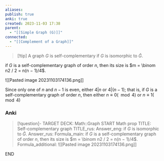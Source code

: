 ```yaml
---
aliases: 
publish: true
anki: true
created: 2023-11-03 17:38
parent:
  - "[[Simple Graph (G)]]"
connected:
  - "[[Complement of a Graph]]"
---
```


> [!tip] A graph $G$ is self-complementary
if $G$ is isomorphic to $\bar{G}$.

if $G$ is a self-complementary graph of order $n$, 
then its size is $m = \binom n2 / 2 = n(n − 1)/4$.

![[Pasted image 20231103174136.png]]

Since only one of $n$ and $n − 1$ is even, either $4 | n$ or $4 | (n − 1)$; 
that is, if $G$ is a self-complementary graph of order $n$, then either $n ≡ 0(\mod 4)$ or $n ≡ 1 (\mod 4)$


### Anki
> [!question]-
TARGET DECK: Math::Graph
START
Math prop
TITLE: Self-complementary graph
TITLE_rus: 
Answer_eng: if $G$ is isomorphic to $\bar{G}$.
Answer_rus: 
Formula_main: if $G$ is a self-complementary graph of order $n$, 
then its size is $m = \binom n2 / 2 = n(n − 1)/4$.
Formula_additional: ![[Pasted image 20231103174136.png]]
<!--ID: 1699131845868-->
END








